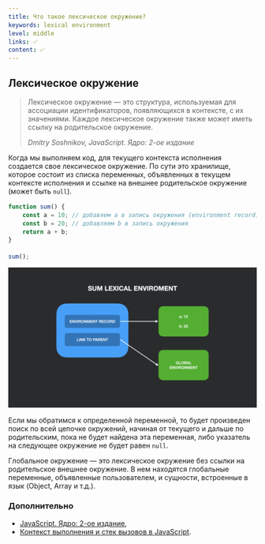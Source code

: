 ```yaml
---
title: Что такое лексическое окружение?
keywords: lexical environment
level: middle
links: ✅
content: ✅
---
```


## Лексическое окружение

> Лексическое окружение — это структура, используемая для ассоциации идентификаторов, появляющихся в контексте, с их значениями. Каждое лексическое окружение также может иметь ссылку на родительское окружение.
> 
> _Dmitry Soshnikov, JavaScript. Ядро: 2-ое издание_

Когда мы выполняем код, для текущего контекста исполнения создается свое лексическое окружение. По сути это хранилище, которое состоит из списка переменных, объявленных в текущем контексте исполнения и ссылке на внешнее родительское окружение (может быть `null`).

```js
function sum() {
    const a = 10; // добавяем a в запись окружения (environment record) 
    const b = 20; // добавляем b в запись окружения
    return a + b;
}

sum();
```

![swark - js 003](img/lex-env.jpeg)

Если мы обратимся к определенной переменной, то будет произведен поиск по всей цепочке окружений, начиная от текущего и дальше по родительским, пока не будет найдена эта переменная, либо указатель на следующее окружение не будет равен `null`.

Глобальное окружение — это лексическое окружение без ссылки на родительское внешнее окружение. В нем находятся глобальные переменные, объявленные пользователем, и сущности, встроенные в язык (Object, Array и т.д.). 

### Дополнительно
- [JavaScript. Ядро: 2-ое издание](http://dmitrysoshnikov.com/ecmascript/javascript-the-core-2nd-edition-rus/#leksicheskoe-okrujenie),
- [Контекст выполнения и стек вызовов в JavaScript](https://habr.com/ru/company/ruvds/blog/422089/).
